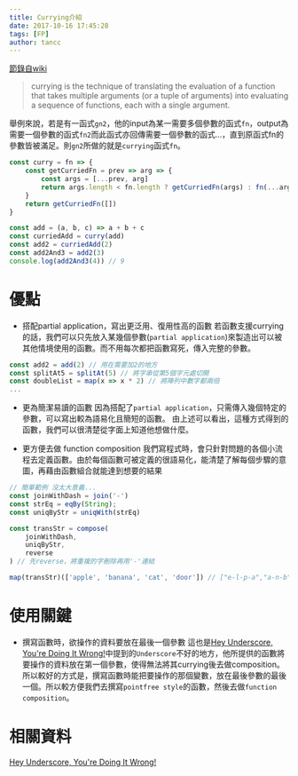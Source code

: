 ```yaml
---
title: Currying介紹
date: 2017-10-16 17:45:28
tags: [FP]
author: tancc
---
```


[節錄自wiki](https://en.wikipedia.org/wiki/Currying)
> currying is the technique of translating the evaluation of a function that takes multiple arguments (or a tuple of arguments) into evaluating a sequence of functions, each with a single argument.

舉例來說，若是有一函式`gn2`，他的input為某一需要多個參數的函式`fn`，output為需要一個參數的函式`fn2`而此函式亦回傳需要一個參數的函式…，直到原函式fn的參數皆被滿足。則`gn2`所做的就是`currying`函式`fn`。

```javascript
const curry = fn => {
    const getCurriedFn = prev => arg => {
        const args = [...prev, arg]
        return args.length < fn.length ? getCurriedFn(args) : fn(...args)
    }
    return getCurriedFn([])
}

const add = (a, b, c) => a + b + c
const curriedAdd = curry(add)
const add2 = curriedAdd(2)
const add2And3 = add2(3)
console.log(add2And3(4)) // 9
```

# 優點
- 搭配partial application，寫出更泛用、復用性高的函數
若函數支援currying的話，我們可以只先放入某幾個參數(`partial application`)來製造出可以被其他情境使用的函數。而不用每次都把函數寫死，傳入完整的參數。
```javascript
const add2 = add(2) // 用在需要加2的地方
const splitAt5 = splitAt(5) // 將字串從第5個字元處切開
const doubleList = map(x => x * 2) // 將陣列中數字都兩倍
...
```

- 更為簡潔易讀的函數
因為搭配了`partial application`，只需傳入幾個特定的參數，可以寫出較為語易化且簡短的函數。
由上述可以看出，這種方式得到的函數，我們可以很清楚從字面上知道他想做什麼。

- 更方便去做 function composition
我們寫程式時，會只針對問題的各個小流程去定義函數。由於每個函數可被定義的很語易化，能清楚了解每個步驟的意圖，再藉由函數組合就能達到想要的結果

```javascript
// 簡單範例 沒太大意義...
const joinWithDash = join('-')
const strEq = eqBy(String);
const uniqByStr = uniqWith(strEq)

const transStr = compose(
    joinWithDash,
    uniqByStr,
    reverse
) // 先reverse，將重複的字刪除再用'-'連結

map(transStr)(['apple', 'banana', 'cat', 'door']) // ["e-l-p-a","a-n-b","t-a-c","r-o-d"]
```

# 使用關鍵

- 撰寫函數時，欲操作的資料要放在最後一個參數
這也是[Hey Underscore, You're Doing It Wrong!](https://www.youtube.com/watch?v=m3svKOdZijA)中提到的`Underscore`不好的地方，他所提供的函數將要操作的資料放在第一個參數，使得無法將其currying後去做composition。
所以較好的方式是，撰寫函數時能把要操作的那個變數，放在最後參數的最後一個。所以較方便我們去撰寫`pointfree style`的函數，然後去做`function composition`。

# 相關資料

[Hey Underscore, You're Doing It Wrong!](https://www.youtube.com/watch?v=m3svKOdZijA)